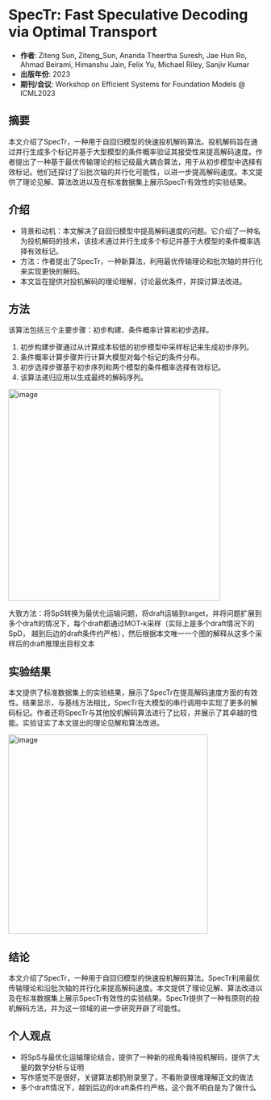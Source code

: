 # SpecTr: Fast Speculative Decoding via Optimal Transport
- **作者**: Ziteng Sun, Ziteng_Sun, Ananda Theertha Suresh, Jae Hun Ro, Ahmad Beirami, Himanshu Jain, Felix Yu, Michael Riley, Sanjiv Kumar
- **出版年份**: 2023
- **期刊/会议**: Workshop on Efficient Systems for Foundation Models @ ICML2023

## 摘要
本文介绍了SpecTr，一种用于自回归模型的快速投机解码算法。投机解码旨在通过并行生成多个标记并基于大型模型的条件概率验证其接受性来提高解码速度。作者提出了一种基于最优传输理论的标记级最大耦合算法，用于从初步模型中选择有效标记。他们还探讨了沿批次轴的并行化可能性，以进一步提高解码速度。本文提供了理论见解、算法改进以及在标准数据集上展示SpecTr有效性的实验结果。

## 介绍
- 背景和动机：本文解决了自回归模型中提高解码速度的问题。它介绍了一种名为投机解码的技术，该技术通过并行生成多个标记并基于大模型的条件概率选择有效标记。
- 方法：作者提出了SpecTr，一种新算法，利用最优传输理论和批次轴的并行化来实现更快的解码。
- 本文旨在提供对投机解码的理论理解，讨论最优条件，并探讨算法改进。


## 方法
该算法包括三个主要步骤：初步构建、条件概率计算和初步选择。
1. 初步构建步骤通过从计算成本较低的初步模型中采样标记来生成初步序列。
2. 条件概率计算步骤并行计算大模型对每个标记的条件分布。
3. 初步选择步骤基于初步序列和两个模型的条件概率选择有效标记。
4. 该算法递归应用以生成最终的解码序列。

<img width="420" alt="image" src="https://github.com/zgMin/Paper_Reading/assets/52092775/009695f0-9eb2-4645-b99f-575a8fff5b86">

大致方法：将SpS转换为最优化运输问题，将draft运输到target，并将问题扩展到多个draft的情况下，每个draft都通过MOT-k采样（实际上是多个draft情况下的SpD， 越到后边的draft条件约严格），然后根据本文唯一一个图的解释从这多个采样后的draft推理出目标文本

## 实验结果
本文提供了标准数据集上的实验结果，展示了SpecTr在提高解码速度方面的有效性。结果显示，与基线方法相比，SpecTr在大模型的串行调用中实现了更多的解码标记。作者还将SpecTr与其他投机解码算法进行了比较，并展示了其卓越的性能。实验证实了本文提出的理论见解和算法改进。

<img width="395" alt="image" src="https://github.com/zgMin/Paper_Reading/assets/52092775/54ff0db8-30f6-447d-a0c9-c60424098bea">


## 结论
本文介绍了SpecTr，一种用于自回归模型的快速投机解码算法。SpecTr利用最优传输理论和沿批次轴的并行化来提高解码速度。本文提供了理论见解、算法改进以及在标准数据集上展示SpecTr有效性的实验结果。SpecTr提供了一种有原则的投机解码方法，并为这一领域的进一步研究开辟了可能性。


## 个人观点
- 将SpS与最优化运输理论结合，提供了一种新的视角看待投机解码，提供了大量的数学分析与证明
- 写作感觉不是很好，关键算法都扔附录里了，不看附录很难理解正文的做法
- 多个draft情况下，越到后边的draft条件约严格，这个我不明白是为了做什么

